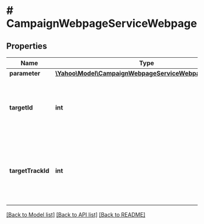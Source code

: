 # # CampaignWebpageServiceWebpage

## Properties

Name | Type | Description | Notes
------------ | ------------- | ------------- | -------------
**parameter** | [**\Yahoo\Model\CampaignWebpageServiceWebpageParameter**](CampaignWebpageServiceWebpageParameter.md) |  | [optional] 
**targetId** | **int** | &lt;div lang&#x3D;\&quot;ja\&quot;&gt;CampaignWebpageServiceWebpageを識別するIDです。 &lt;br&gt; このフィールドは、REMOVE時に必須となり、ADD時は無視されます。&lt;/div&gt;&lt;div lang&#x3D;\&quot;en\&quot;&gt;Unique ID for each webpage. &lt;br&gt; This field is required in REMOVE operation, and will be ignored in ADD operation.&lt;/div&gt; | [optional] 
**targetTrackId** | **int** | &lt;div lang&#x3D;\&quot;ja\&quot;&gt;CampaignWebpageServiceWebpageを識別するトラッキングIDです。&lt;br&gt;このフィールドは、レスポンスの際に返却されますが、リクエストの際には無視されます。&lt;/div&gt;&lt;div lang&#x3D;\&quot;en\&quot;&gt;Unique tracking ID for each CampaignWebpageServiceWebpage. &lt;br&gt; Although this field will be returned in the response, it will be ignored on input. &lt;/div&gt; | [optional] 

[[Back to Model list]](../../README.md#documentation-for-models) [[Back to API list]](../../README.md#documentation-for-api-endpoints) [[Back to README]](../../README.md)


